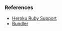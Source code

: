 ### References
* [Heroku Ruby Support](https://devcenter.heroku.com/articles/ruby-support)
* [Bundler](http://bundler.io/)
